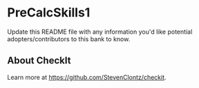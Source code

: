 # PreCalcSkills1

Update this README file with any information you'd like potential
adopters/contributors to this bank to know.

## About CheckIt

Learn more at <https://github.com/StevenClontz/checkit>.
